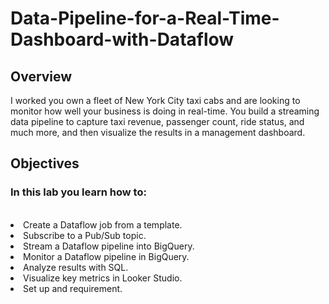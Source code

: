 # Data-Pipeline-for-a-Real-Time-Dashboard-with-Dataflow

<h2>Overview</h2>
I worked you own a fleet of New York City taxi cabs and are looking to monitor how well your business is doing in real-time. You build a streaming data pipeline to capture taxi revenue, passenger count, ride status, and much more, and then visualize the results in a management dashboard.
<h2>Objectives</h2>
<h3>In this lab you learn how to:</h3>
<br>

<li>Create a Dataflow job from a template.</li>

<li>Subscribe to a Pub/Sub topic.</li>

<li>Stream a Dataflow pipeline into BigQuery.</li>

<li>Monitor a Dataflow pipeline in BigQuery.</li>

<li>Analyze results with SQL.</li>

<li>Visualize key metrics in Looker Studio.</li>

<li>Set up and requirement.</li>
